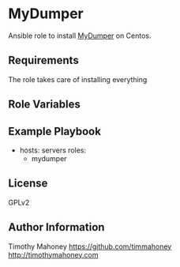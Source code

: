 MyDumper
=========

Ansible role to install [MyDumper](https://launchpad.net/mydumper) on Centos.


Requirements
------------

The role takes care of installing everything

Role Variables
--------------


Example Playbook
----------------

- hosts: servers
  roles:
     - mydumper

License
-------

GPLv2

Author Information
------------------

Timothy Mahoney
https://github.com/timmahoney
http://timothymahoney.com
